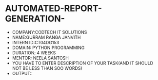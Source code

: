 # AUTOMATED-REPORT-GENERATION-
* COMPANY:CODTECH IT SOLUTIONS
* NAME:GURRAM RANGA JANVITH
* INTERN ID:CT04DG153
* DOMAIN: PYTHON PROGRAMMING
* DURATION; 4 WEEKS
* MENTOR: NEELA SANTOSH
* YOU HAVE TO ENTER DESCRIPTION OF YOUR TASK(AND IT SHOULD NOT BE LESS THAN SOO WORDS)
* OUTPUT::
